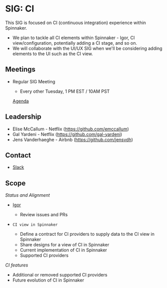 # SIG: CI

This SIG is focused on CI (continuous integration) experience within Spinnaker.

* We plan to tackle all CI elements within Spinnaker - Igor, CI view/configuration, potentially adding a CI stage, and so on.
* We will collaborate with the UI/UX SIG when we'll be considering adding elements to the UI such as the CI view.

## Meetings

* Regular SIG Meeting
  * Every other Tuesday, 1 PM EST / 10AM PST
  
  [Agenda](https://docs.google.com/document/d/1vV5lzBydtPQVwIADxdb7eKqq5yoBhA4pEJrxksLuXdE/edit?usp=sharing)

## Leadership

* Elise McCallum - Netflix (https://github.com/emccallum)
* Gal Yardeni - Netflix (https://github.com/gal-yardeni)
* Jens Vanderhaeghe - Airbnb (https://github.com/jensvdh)

## Contact

* [Slack](https://spinnakerteam.slack.com/archives/CQJP8H05P)

## Scope

*Status and Alignment*
  * [Igor](https://github.com/spinnaker/igor)
    * Review issues and PRs
  
  * `CI view in Spinnaker`
    * Define a contract for CI providers to supply data to the CI view in Spinnaker
    * Share designs for a view of CI in Spinnaker
    * Current implementation of CI in Spinnaker
    * Supported CI providers

*CI features*
  * Additional or removed supported CI providers
  * Future evolution of CI in Spinnaker


